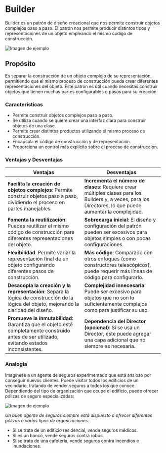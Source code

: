 # Builder
Builder es un patrón de diseño creacional que nos permite construir objetos complejos paso a paso. El patrón nos permite producir distintos tipos y representaciones de un objeto empleando el mismo código de construcción.

![Imagen de ejemplo](https://www.ionos.mx/digitalguide/fileadmin/DigitalGuide/Schaubilder/ejemplo-para-visualizar-la-mecanica-de-builder-battern.png)

## Propósito
Es separar la construcción de un objeto complejo de su representación, permitiendo que el mismo proceso de construcción pueda crear diferentes representaciones del objeto. Este patrón es útil cuando necesitas construir objetos que tienen muchas partes configurables o pasos para su creación.

### Características
  - Permite construir objetos complejos paso a paso.
  - Se utiliza cuando se quiere crear una interfaz clara para construir objetos de una clase.
  - Permite crear distintos productos utilizando el mismo proceso de construcción. 
  - Encapsula el código de construcción y de representación. 
  - Proporciona un control más explícito sobre el proceso de construcción.

### Ventajas y Desventajas
| **Ventajas**                                                                 | **Desventajas**                                                               |
|-------------------------------------------------------------------------------|--------------------------------------------------------------------------------|
| **Facilita la creación de objetos complejos**: Permite construir objetos paso a paso, dividiendo el proceso en partes manejables. | **Incrementa el número de clases**: Requiere crear múltiples clases para los Builders y, a veces, para los Directores, lo que puede aumentar la complejidad. |
| **Fomenta la reutilización**: Puedes reutilizar el mismo código de construcción para diferentes representaciones del objeto. | **Sobrecarga inicial**: El diseño y configuración del patrón pueden ser excesivos para objetos simples o con pocas configuraciones. |
| **Flexibilidad**: Permite variar la representación final de un objeto configurando diferentes pasos de construcción. | **Más código**: Comparado con otros enfoques (como constructores telescópicos), puede requerir más líneas de código para configurarlo. |
| **Desacopla la creación y la representación**: Separa la lógica de construcción de la lógica del objeto, mejorando la claridad del diseño. | **Complejidad innecesaria**: Puede ser excesivo para objetos que no son lo suficientemente complejos como para justificar su uso. |
| **Promueve la inmutabilidad**: Garantiza que el objeto esté completamente construido antes de ser utilizado, evitando estados inconsistentes. | **Dependencia del Director (opcional)**: Si se usa un Director, este puede agregar una capa adicional que no siempre es necesaria. |

### Analogía 
Imagínese a un agente de seguros experimentado que está ansioso por conseguir nuevos clientes. Puede visitar todos los edificios de un vecindario, tratando de vender seguros a todos los que conoce. Dependiendo del tipo de organización que ocupe el edificio, puede ofrecer pólizas de seguro especializadas:

![Imagen de ejemplo](https://refactoring.guru/images/patterns/diagrams/visitor/example.png?id=d66acd1b9096c47db17ab3bb82b54a59)

_Un buen agente de seguros siempre está dispuesto a ofrecer diferentes pólizas a varios tipos de organizaciones._

  - Si se trata de un edificio residencial, vende seguros médicos.
  - Si es un banco, vende seguros contra robos.
  - Si se trata de una cafetería, vende seguros contra incendios e inundaciones.




